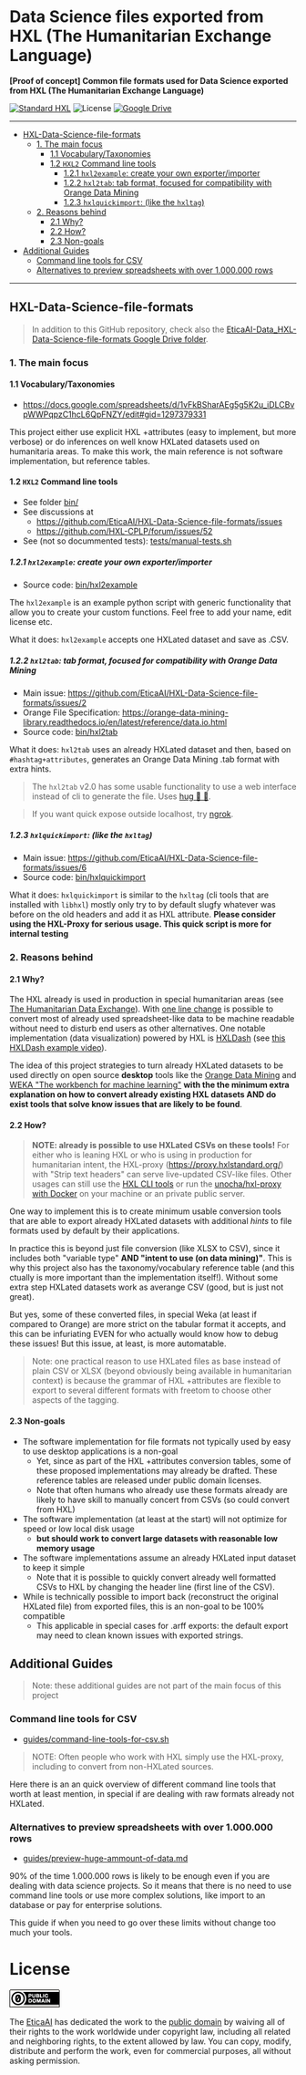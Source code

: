 # Data Science files exported from HXL (The Humanitarian Exchange Language)
**[Proof of concept] Common file formats used for Data Science
exported from HXL (The Humanitarian Exchange Language)**

[![Standard HXL](https://img.shields.io/badge/Standard-HXL-%23F26459)](https://hxlstandard.org/)
![License](https://img.shields.io/github/license/EticaAI/HXL-Data-Science-file-formats)
[![Google Drive](https://img.shields.io/badge/Google%20Drive-Folder-yellowgreen)](https://drive.google.com/drive/u/1/folders/1qyTPaDgm7Ca-62blkdQjUox47WWKRwD3)

---

<!-- TOC depthFrom:2 -->

- [HXL-Data-Science-file-formats](#hxl-data-science-file-formats)
    - [1. The main focus](#1-the-main-focus)
        - [1.1 Vocabulary/Taxonomies](#11-vocabularytaxonomies)
        - [1.2 `HXL2` Command line tools](#12-hxl2-command-line-tools)
            - [1.2.1 `hxl2example`: create your own exporter/importer](#121-hxl2example-create-your-own-exporterimporter)
            - [1.2.2 `hxl2tab`: tab format, focused for compatibility with Orange Data Mining](#122-hxl2tab-tab-format-focused-for-compatibility-with-orange-data-mining)
            - [1.2.3 `hxlquickimport`: (like the `hxltag`)](#123-hxlquickimport-like-the-hxltag)
    - [2. Reasons behind](#2-reasons-behind)
        - [2.1 Why?](#21-why)
        - [2.2 How?](#22-how)
        - [2.3 Non-goals](#23-non-goals)
- [Additional Guides](#additional-guides)
    - [Command line tools for CSV](#command-line-tools-for-csv)
    - [Alternatives to preview spreadsheets with over 1.000.000 rows](#alternatives-to-preview-spreadsheets-with-over-1000000-rows)

<!-- /TOC -->

---

## HXL-Data-Science-file-formats

> In addition to this GitHub repository, check also the
  [EticaAI-Data_HXL-Data-Science-file-formats Google Drive folder](https://drive.google.com/drive/u/1/folders/1qyTPaDgm7Ca-62blkdQjUox47WWKRwD3).

### 1. The main focus

#### 1.1 Vocabulary/Taxonomies
- <https://docs.google.com/spreadsheets/d/1vFkBSharAEg5g5K2u_iDLCBvpWWPqpzC1hcL6QpFNZY/edit#gid=1297379331>

This project either use explicit HXL +attributes (easy to implement, but more
verbose) or do inferences on well know HXLated datasets used on humanitaria
areas. To make this work, the main reference is not software implementation, but
reference tables.

#### 1.2 `HXL2` Command line tools
- See folder [bin/](bin/)
- See discussions at
  - <https://github.com/EticaAI/HXL-Data-Science-file-formats/issues>
  - <https://github.com/HXL-CPLP/forum/issues/52>
- See (not so docummented tests): [tests/manual-tests.sh](tests/manual-tests.sh)

##### 1.2.1 `hxl2example`: create your own exporter/importer
- Source code: [bin/hxl2example](bin/hxl2example)

The `hxl2example` is an example python script with generic functionality that
allow you to create your custom functions. Feel free to add your name, edit
license etc.

What it does: `hxl2example` accepts one HXLated dataset and save as .CSV.

##### 1.2.2 `hxl2tab`: tab format, focused for compatibility with Orange Data Mining 
- Main issue: <https://github.com/EticaAI/HXL-Data-Science-file-formats/issues/2>
- Orange File Specification: <https://orange-data-mining-library.readthedocs.io/en/latest/reference/data.io.html>
- Source code: [bin/hxl2tab](bin/hxl2tab)

What it does: `hxl2tab` uses an already HXLated dataset and then, based on
`#hashtag+attributes`, generates an Orange Data Mining .tab format with extra
hints.

> The `hxl2tab` v2.0 has some usable functionality to use a web interface
instead of cli to generate the file. Uses [hug 🐨 🤗](https://github.com/hugapi/hug).

> If you want quick expose outside localhost, try [ngrok](https://ngrok.com/).

##### 1.2.3 `hxlquickimport`: (like the `hxltag`)
- Main issue: <https://github.com/EticaAI/HXL-Data-Science-file-formats/issues/6>
- Source code: [bin/hxlquickimport](bin/hxlquickimport)

What it does: `hxlquickimport` is similar to the `hxltag` (cli tools that are
installed with `libhxl`) mostly only try to by default slugfy whatever was
before on the old headers and add it as HXL attribute. **Please consider using
the HXL-Proxy for serious usage. This quick script is more for internal
testing**

### 2. Reasons behind

#### 2.1 Why?
The HXL already is used in production in special humanitarian areas (see
[The Humanitarian Data Exchange](https://data.humdata.org/)). With
[one line change](https://hxlstandard.org/how-it-works/) is possible to convert
most of already used spreadsheet-like data to be machine readable without need
to disturb end users as other alternatives. One notable implementation
(data visualization) powered by HXL is [HXLDash](https://hxldash.com/) (see 
[this HXLDash example video](https://www.youtube.com/watch?v=5ZmRjLfoS3k)).

The idea of this project strategies to turn already HXLated datasets to be used
directly on open source **desktop** tools like the
[Orange Data Mining](https://orangedatamining.com/) and
[WEKA "The workbench for machine learning"](https://www.cs.waikato.ac.nz/ml/weka/)
**with the the minimum extra explanation on how to convert already existing HXL
datasets AND do exist tools that solve know issues that are likely to be found**.

#### 2.2 How?

> **NOTE: already is possible to use HXLated CSVs on these tools!** For either
  who is leaning HXL or who is using in production for humanitarian intent, the
  HXL-proxy (https://proxy.hxlstandard.org/) with "Strip text headers" can
  serve live-updated CSV-like files. Other usages can still use the
  [HXL CLI tools](https://github.com/HXLStandard/libhxl-python/wiki/Command-line-tools])
  or run the [unocha/hxl-proxy with Docker](https://hub.docker.com/r/unocha/hxl-proxy)
  on your machine or an private public server.

One way to implement this is to create minimum usable conversion tools that
are able to export already HXLated datasets with additional _hints_ to file
formats used by default by their applications.

In practice this is beyond just file conversion (like XLSX to CSV), since it
includes both "variable type" **AND "intent to use (on data mining)"**. This is
why this project also has the taxonomy/vocabulary reference table (and this 
ctually is more important than the implementation itself!). Without some extra
step HXLated datasets work as averange CSV (good, but is just not great).

But yes, some of these converted files, in special Weka (at least if compared
to Orange) are more strict on the tabular format it accepts, and this can be
infuriating EVEN for who actually would know how to debug these issues! But
this issue, at least, is more automatable.

> Note: one practical reason to use HXLated files as base instead of plain CSV
  or XLSX (beyond obviously being available in humanitarian context) is because
  the grammar of HXL +attributes are flexible to export to several different
  formats with freetom to choose other aspects of the tagging.

#### 2.3 Non-goals

- The software implementation for file formats not typically used by easy to use
  desktop applications is a non-goal
    - Yet, since as part of the HXL +attributes conversion tables, some of these
      proposed implementations may already be drafted. These reference tables
      are released under public domain licenses.
    - Note that often humans who already use these formats already are likely
      to have skill to manually concert from CSVs (so could convert from HXL)
- The software implementation (at least at the start) will not optimize for
  speed or low local disk usage
    - **but should work to convert large datasets with reasonable low memory
      usage**
- The software implementations assume an already HXLated input dataset to keep
  it simple
    - Note that it is possible to quickly convert already well formatted CSVs
      to HXL by changing the header line (first line of the CSV).
- While is technically possible to import back (reconstruct the original
  HXLated file) from exported files, this is an non-goal to be 100% compatible
    - This applicable in special cases for .arff exports: the default export
      may need to clean known issues with exported strings.

## Additional Guides

> Note: these additional guides are not part of the main focus of this project

### Command line tools for CSV
- [guides/command-line-tools-for-csv.sh](guides/command-line-tools-for-csv.sh)

> NOTE: Often people who work with HXL simply use the HXL-proxy, including to
  convert from non-HXLated sources.

Here there is an an quick overview of different command line tools that
worth at least mention, in special if are dealing with raw formats already not
HXLated.

### Alternatives to preview spreadsheets with over 1.000.000 rows
- [guides/preview-huge-ammount-of-data.md](guides/preview-huge-ammount-of-data.md)

90% of the time 1.000.000 rows is likely to be enough even if you are dealing
with data science projects. So it means that there is no need to use command
line tools or use more complex solutions, like import to an database or pay for
enterprise solutions.

This guide if when you need to go over these limits without change too much your
tools.

<!--
- ## See Also
  - An Introduction to Data Science  http://www.saedsayad.com/

- ## File formats (comercial programs, SPSS/PSPP Stata, SAS, ...)
  - SPSS .sav 
    - There is no official documentation on fhe file format, but PSPP can be used
    - https://www.gnu.org/software/pspp/pspp-dev/html_node/System-File-Format.html
    - https://www.loc.gov/preservation/digital/formats/fdd/fdd000469.shtml
  - sas7bdat
    - https://cran.r-project.org/web/packages/sas7bdat/vignettes/sas7bdat.pdf
  - Stata .dta
    - Oficial file specification: https://www.stata.com/help.cgi?dta
  - Openclinica vs
    - SPSS https://docs.openclinica.com/3.1/openclinica-user-guide/spss-file-specifications
    - Stata https://docs.openclinica.com/3.1/openclinica-user-guide/importing-openclinica-data-stata
    - https://github.com/OpenClinica/OpenClinica
  - Comparações entre diferentes formatos
    - https://www.inwt-statistics.com/read-blog/comparison-of-r-python-sas-spss-and-stata.html
    - https://redebrasileirademea.ning.com/m/group/discussion?id=3549601%3ATopic%3A80523
-->

# License

[![Public Domain Dedication](img/public-domain.png)](UNLICENSE)

The [EticaAI](https://github.com/EticaAI) has dedicated the work to the
[public domain](UNLICENSE) by waiving all of their rights to the work worldwide
under copyright law, including all related and neighboring rights, to the extent
allowed by law. You can copy, modify, distribute and perform the work, even for
commercial purposes, all without asking permission.
